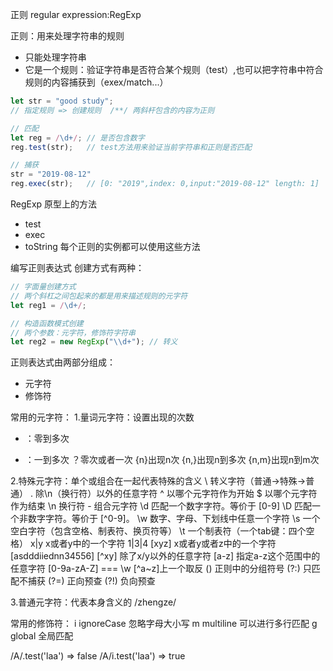 正则
regular expression:RegExp

正则：用来处理字符串的规则
- 只能处理字符串
- 它是一个规则：验证字符串是否符合某个规则（test）,也可以把字符串中符合规则的内容捕获到（exex/match...）

```javascript
let str = "good study";
// 指定规则 => 创建规则  /**/ 两斜杆包含的内容为正则

// 匹配
let reg = /\d+/; // 是否包含数字
reg.test(str);   // test方法用来验证当前字符串和正则是否匹配

// 捕获
str = "2019-08-12"
reg.exec(str);   // [0: "2019",index: 0,input:"2019-08-12" length: 1]  => 捕获到第一个 2019

```
RegExp 原型上的方法
- test
- exec
- toString
每个正则的实例都可以使用这些方法

编写正则表达式
创建方式有两种：
```javascript
// 字面量创建方式
// 两个斜杠之间包起来的都是用来描述规则的元字符
let reg1 = /\d+/;

// 构造函数模式创建
// 两个参数：元字符，修饰符字符串
let reg2 = new RegExp("\\d+"); // 转义
```

正则表达式由两部分组成：
- 元字符
- 修饰符

常用的元字符：
1.量词元字符：设置出现的次数
* ：零到多次
+ ：一到多次
？零次或者一次
{n}出现n次
{n,}出现n到多次
{n,m}出现n到m次

2.特殊元字符：单个或组合在一起代表特殊的含义
\   转义字符（普通->特殊->普通）
.   除\n（换行符）以外的任意字符
^   以哪个元字符作为开始
$   以哪个元字符作为结束
\n  换行符  - 组合元字符
\d  匹配一个数字字符。等价于 [0-9]
\D  匹配一个非数字字符。等价于 [^0-9]。
\w  数字、字母、下划线中任意一个字符
\s  一个空白字符（包含空格、制表符、换页符等）
\t  一个制表符（一个tab键：四个空格）
x|y x或者y中的一个字符 1|3|4
[xyz] x或者y或者z中的一个字符 [asdddiiednn34556]
[^xy] 除了x/y以外的任意字符
[a-z] 指定a-z这个范围中的任意字符 [0-9a-zA-Z] === \w
[^a~z]上一个取反 
()    正则中的分组符号
(?:)  只匹配不捕获
(?=)  正向预查
(?!)  负向预查

3.普通元字符：代表本身含义的
/zhengze/   


常用的修饰符：
i     ignoreCase  忽略字母大小写
m     multiline   可以进行多行匹配
g     global      全局匹配

/A/.test('laa')  => false
/A/i.test('laa') => true
